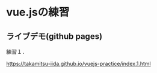 # vue.jsの練習

## ライブデモ(github pages)

練習１．

<https://takamitsu-iida.github.io/vuejs-practice/index.1.html>

